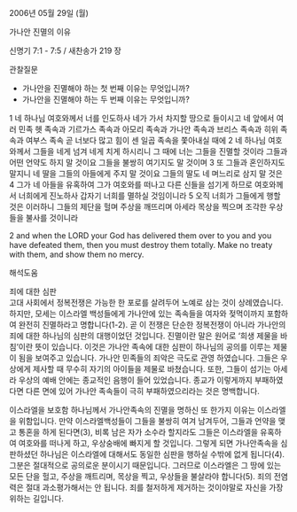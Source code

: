 2006년 05월 29일 (월)

가나안 진멸의 이유



신명기 7:1 - 7:5 / 새찬송가 219 장


관찰질문
- 가나안을 진멸해야 하는 첫 번째 이유는 무엇입니까? 
- 가나안을 진멸해야 하는 두 번째 이유는 무엇입니까? 

1 네 하나님 여호와께서 너를 인도하사 네가 가서 차지할 땅으로 들이시고 네 앞에서 여러 민족 헷 족속과 기르가스 족속과 아모리 족속과 가나안 족속과 브리스 족속과 히위 족속과 여부스 족속 곧 너보다 많고 힘이 센 일곱 족속을 쫓아내실 때에 2 네 하나님 여호와께서 그들을 네게 넘겨 네게 치게 하시리니 그 때에 너는 그들을 진멸할 것이라 그들과 어떤 언약도 하지 말 것이요 그들을 불쌍히 여기지도 말 것이며 3 또 그들과 혼인하지도 말지니 네 딸을 그들의 아들에게 주지 말 것이요 그들의 딸도 네 며느리로 삼지 말 것은 4 그가 네 아들을 유혹하여 그가 여호와를 떠나고 다른 신들을 섬기게 하므로 여호와께서 너희에게 진노하사 갑자기 너희를 멸하실 것임이니라 5 오직 너희가 그들에게 행할 것은 이러하니 그들의 제단을 헐며 주상을 깨뜨리며 아세라 목상을 찍으며 조각한 우상들을 불사를 것이니라 

2  and when the LORD your God has delivered them over to you and you have defeated them, then you must destroy them totally. Make no treaty with them, and show them no mercy.

해석도움





죄에 대한 심판  
고대 사회에서 정복전쟁은 가능한 한 포로를 살려두어 노예로 삼는 것이 상례였습니다. 하지만, 모세는 이스라엘 백성들에게 가나안에 있는 족속들을 여자와 젖먹이까지 포함하여 완전히 진멸하라고 명합니다(1-2). 곧 이 전쟁은 단순한 정복전쟁이 아니라 가나안의 죄에 대한 하나님의 심판의 대행이었던 것입니다. 진멸이란 말은 원어로 ‘희생 제물을 바침’이란 뜻이 있습니다. 이것은 가나안 족속에 대한 심판이 하나님의 공의를 이루는 제물이 됨을 보여주고 있습니다. 가나안 민족들의 죄악은 극도로 관영 하였습니다. 그들은 우상에게 제사할 때 무수히 자기의 아이들을 제물로 바쳤습니다. 또한, 그들이 섬기는 아세라 우상의 예배 안에는 종교적인 음행이 들어 있었습니다. 종교가 이렇게까지 부패하였다면 다른 면에 있어 가나안 족속들이 극히 부패하였으리라는 것은 명백합니다. 

이스라엘을 보호함  하나님께서 가나안족속의 진멸을 명하신 또 한가지 이유는 이스라엘을 위함입니다. 만약 이스라엘백성들이 그들을 불쌍히 여겨 남겨두어, 그들과 언약을 맺고 통혼을 하게 된다면(3), 비록 남은 자가 소수라 할지라도 그들은 이스라엘을 유혹하여 여호와를 떠나게 하고, 우상숭배에 빠지게 할 것입니다. 그렇게 되면 가나안족속을 심판하셨던 하나님은 이스라엘에 대해서도 동일한 심판을 행하실 수밖에 없게 됩니다(4). 그분은 절대적으로 공의로운 분이시기 때문입니다. 그러므로 이스라엘은 그 땅에 있는 모든 단을 헐고, 주상을 깨트리며, 목상을 찍고, 우상들을 불살라야 합니다(5). 죄의 전염력은 절대 과소평가해서는 안 됩니다. 죄를 철저하게 제거하는 것이야말로 자신을 가장 위하는 길입니다.